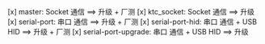 [x] master: Socket 通信 ==> 升级 + 厂测
[x] ktc_socket: Socket 通信 ==> 升级
[x] serial-port: 串口 通信 ==> 升级 + 厂测
[x] serial-port-hid: 串口 通信 + USB HID ==> 升级 + 厂测
[x] serial-port-upgrade: 串口 通信 + USB HID ==> 升级